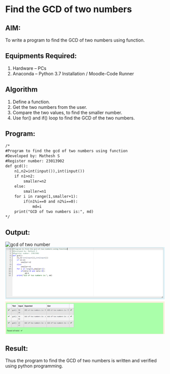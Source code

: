 # Find the GCD of two numbers

## AIM:
To write a program to find the GCD of two numbers using function.

## Equipments Required:
1. Hardware – PCs
2. Anaconda – Python 3.7 Installation / Moodle-Code Runner

## Algorithm
1. Define a function.
2. Get the two numbers from the user.
3. Compare the two values, to find the smaller number.
4. Use for() and if() loop to find the GCD of the two numbers.

## Program:
```
/*
#Program to find the gcd of two numbers using function
#Developed by: Mathesh S
#Register number: 23013902
def gcd():
    n1,n2=int(input()),int(input())
    if n1>n2:
        smaller=n2
    else:
        smaller=n1
    for i in range(1,smaller+1):
        if(n1%i==0 and n2%i==0):
            md=i
    print("GCD of two numbers is:", md)  
*/
```

## Output:
![gcd of two number](gcd.png)
![Alt text](image.png)


## Result:
Thus the program to find the GCD of two numbers is written and verified using python programming.
